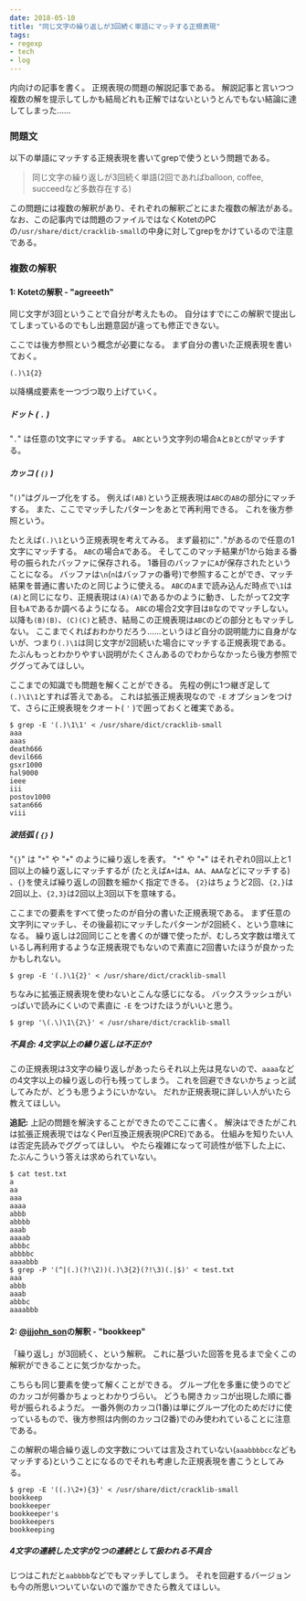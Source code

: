 ```yaml
---
date: 2018-05-10
title: "同じ文字の繰り返しが3回続く単語にマッチする正規表現"
tags:
- regexp
- tech
- log
---
```


内向けの記事を書く。
正規表現の問題の解説記事である。
解説記事と言いつつ複数の解を提示してしかも結局どれも正解ではないというとんでもない結論に達してしまった……

### 問題文

以下の単語にマッチする正規表現を書いてgrepで使うという問題である。

 > 同じ文字の繰り返しが3回続く単語(2回であればballoon, coffee, succeedなど多数存在する)

この問題には複数の解釈があり、それぞれの解釈ごとにまた複数の解法がある。
なお、この記事内では問題のファイルではなくKotetのPCの`/usr/share/dict/cracklib-small`の中身に対してgrepをかけているので注意である。

### 複数の解釈

#### 1: Kotetの解釈 - "agreeeth"

同じ文字が3回ということで自分が考えたもの。
自分はすでにこの解釈で提出してしまっているのでもし出題意図が違っても修正できない。

ここでは後方参照という概念が必要になる。
まず自分の書いた正規表現を書いておく。

```
(.)\1{2}
```

以降構成要素を一つづつ取り上げていく。

##### ドット ( `.` )

"`.`" は任意の1文字にマッチする。
`ABC`という文字列の場合`A`と`B`と`C`がマッチする。

##### カッコ ( `()` )

"`()`"はグループ化をする。
例えば`(AB)`という正規表現は`ABC`の`AB`の部分にマッチする。
また、ここでマッチしたパターンをあとで再利用できる。
これを後方参照という。

たとえば`(.)\1`という正規表現を考えてみる。
まず最初に"`.`"があるので任意の1文字にマッチする。
`ABC`の場合`A`である。
そしてこのマッチ結果が1から始まる番号の振られたバッファに保存される。
1番目のバッファに`A`が保存されたということになる。
バッファは`\n`(`n`はバッファの番号)で参照することができ、マッチ結果を普通に書いたのと同じように使える。
`ABC`の`A`まで読み込んだ時点で`\1`は`(A)`と同じになり、正規表現は`(A)(A)`であるかのように動き、したがって2文字目も`A`であるか調べるようになる。
`ABC`の場合2文字目は`B`なのでマッチしない。
以降も`(B)(B)`、`(C)(C)`と続き、結局この正規表現は`ABC`のどの部分ともマッチしない。
ここまでくればおわかりだろう……というほど自分の説明能力に自身がないが、つまり`(.)\1`は同じ文字が2回続いた場合にマッチする正規表現である。
たぶんもっとわかりやすい説明がたくさんあるのでわからなかったら後方参照でググってみてほしい。

ここまでの知識でも問題を解くことができる。
先程の例に1つ継ぎ足して`(.)\1\1`とすれば答えである。
これは拡張正規表現なので `-E` オプションをつけて、さらに正規表現をクオート( `'` )で囲っておくと確実である。

```console
$ grep -E '(.)\1\1' < /usr/share/dict/cracklib-small
aaa
aaas
death666
devil666
gsxr1000
hal9000
ieee
iii
postov1000
satan666
viii
```

##### 波括弧 ( `{}` )

"`{}`" は "`*`" や "`+`" のように繰り返しを表す。
"`*`" や "`+`" はそれぞれ0回以上と1回以上の繰り返しにマッチするが (たとえば`A+`は`A`、`AA`、`AAA`などにマッチする) 、`{}`を使えば繰り返しの回数を細かく指定できる。
`{2}`はちょうど2回、`{2,}`は2回以上、`{2,3}`は2回以上3回以下を意味する。

ここまでの要素をすべて使ったのが自分の書いた正規表現である。
まず任意の文字列にマッチし、その後最初にマッチしたパターンが2回続く、という意味になる。
繰り返しは2回同じことを書くのが嫌で使ったが、むしろ文字数は増えているし再利用するような正規表現でもないので素直に2回書いたほうが良かったかもしれない。

```console
$ grep -E '(.)\1{2}' < /usr/share/dict/cracklib-small
```

ちなみに拡張正規表現を使わないとこんな感じになる。
バックスラッシュがいっぱいで読みにくいので素直に `-E` をつけたほうがいいと思う。

```console
$ grep '\(.\)\1\{2\}' < /usr/share/dict/cracklib-small
```

##### 不具合: 4文字以上の繰り返しは不正か?

この正規表現は3文字の繰り返しがあったらそれ以上先は見ないので、`aaaa`などの4文字以上の繰り返しの行も残ってしまう。
これを回避できないかちょっと試してみたが、どうも思うようにいかない。
だれか正規表現に詳しい人がいたら教えてほしい。

**追記:** 上記の問題を解決することができたのでここに書く。
解決はできたがこれは拡張正規表現ではなくPerl互換正規表現(PCRE)である。
仕組みを知りたい人は否定先読みでググってほしい。
やたら複雑になって可読性が低下した上に、たぶんこういう答えは求められていない。

```console
$ cat test.txt 
a
aa
aaa
aaaa
abbb
abbbb
aaab
aaaab
abbbc
abbbbc
aaaabbb
$ grep -P '(^|(.)(?!\2))(.)\3{2}(?!\3)(.|$)' < test.txt
aaa
abbb
aaab
abbbc
aaaabbb
```

#### 2: [@jjjohn_son](https://twitter.com/jjjohn_son)の解釈 - "bookkeep"

「繰り返し」が3回続く、という解釈。
これに基づいた回答を見るまで全くこの解釈ができることに気づかなかった。

こちらも同じ要素を使って解くことができる。
グループ化を多重に使うのでどのカッコが何番かちょっとわかりづらい。
どうも開きカッコが出現した順に番号が振られるようだ。
一番外側のカッコ(1番)は単にグループ化のためだけに使っているもので、後方参照は内側のカッコ(2番)でのみ使われていることに注意である。

この解釈の場合繰り返しの文字数については言及されていない(`aaabbbbcc`などもマッチする)ということになるのでそれも考慮した正規表現を書こうとしてみる。

```console
$ grep -E '((.)\2+){3}' < /usr/share/dict/cracklib-small
bookkeep
bookkeeper
bookkeeper's
bookkeepers
bookkeeping
```

##### 4文字の連続した文字が2つの連続として扱われる不具合

じつはこれだと`aabbbb`などでもマッチしてしまう。
それを回避するバージョンも今の所思いついていないので誰かできたら教えてほしい。